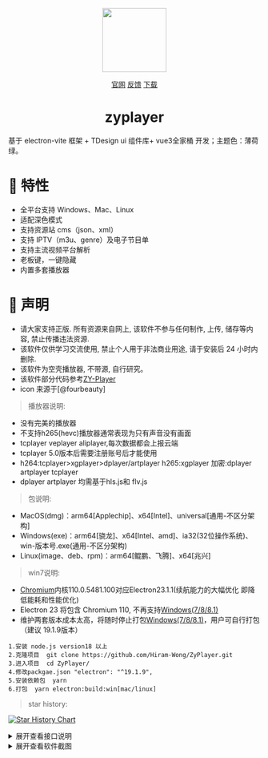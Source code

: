 <p align="center">
<img width="128" src="https://s2.loli.net/2024/02/29/7Q1nVbhkHdSmo5D.png" >
</p>
<p align="center">
<a href="http://zyplayer.fun/" target="_blank">官网</a>
<a href="https://github.com/Hiram-Wong/ZyPlayer/issues" target="_blank">反馈</a>
<a href="https://github.com/Hiram-Wong/ZyPlayer/releases" target="_blank">下载</a>
</p>

<h1 align="center">zyplayer</h1>

基于 electron-vite 框架 + TDesign ui 组件库+ vue3全家桶 开发；主题色：薄荷绿。

# 🎉 特性

- 全平台支持 Windows、Mac、Linux
- 适配深色模式
- 支持资源站 cms（json、xml）
- 支持 IPTV（m3u、genre）及电子节目单
- 支持主流视频平台解析
- 老板键，一键隐藏
- 内置多套播放器

# 🌴 声明

- 请大家支持正版. 所有资源来自网上, 该软件不参与任何制作, 上传, 储存等内容, 禁止传播违法资源.
- 该软件仅供学习交流使用, 禁止个人用于非法商业用途, 请于安装后 24 小时内删除.
- 该软件为空壳播放器, 不带源, 自行研究。
- 该软件部分代码参考[ZY-Player](https://github.com/Hunlongyu/ZY-Player)
- icon 来源于[@fourbeauty]

> 播放器说明: 
- 没有完美的播放器
- 不支持h265(hevc)播放器通常表现为只有声音没有画面
- tcplayer veplayer aliplayer,每次数据都会上报云端
- tcplayer 5.0版本后需要注册账号后才能使用
- h264:tcplayer>xgplayer>dplayer/artplayer  h265:xgplayer 加密:dplayer artplayer tcplayer
- dplayer artplayer 均需基于hls.js和 flv.js

> 包说明: 
- MacOS(dmg)：arm64[Applechip]、x64[Intel]、universal[通用-不区分架构]
- Windows(exe)：arm64[骁龙]、x64[Intel、amd]、ia32(32位操作系统)、win-版本号.exe(通用-不区分架构)
- Linux(image、deb、rpm)：arm64[鲲鹏、飞腾]、x64[兆兴]

> win7说明: 
- [Chromium](https://www.chromium.org/)内核110.0.5481.100对应Electron23.1.1(续航能力的大幅优化 即降低能耗和性能优化)
- Electron 23 将包含 Chromium 110, 不再支持[Windows(7/8/8.1)](https://www.electronjs.org/zh/blog/windows-7-to-8-1-deprecation-notice)
- 维护两套版本成本太高，将随时停止打包[Windows(7/8/8.1)](https://www.electronjs.org/zh/blog/windows-7-to-8-1-deprecation-notice)，用户可自行打包（建议 19.1.9版本）

```shell
1.安装 node.js version18 以上
2.克隆项目  git clone https://github.com/Hiram-Wong/ZyPlayer.git
3.进入项目  cd ZyPlayer/
4.修改packgae.json "electron": "^19.1.9",
5.安装依赖包  yarn
6.打包  yarn electron:build:win[mac/linux]
```

> star history: 

[![Star History Chart](https://api.star-history.com/svg?repos=Hiram-Wong/ZyPlayer&type=Date)](https://star-history.com/#Hiram-Wong/ZyPlayer&Date)


<details>
<summary>展开查看接口说明</summary>

> 一键格式
```json
{
  "analyze": [
    {
      "id": 1, // id 唯一值不可重复, 建议 uuid
      "name": "纯净", // 名称
      "url": "https://im1907.top/?jx=", // 解析源地址
      "isActive": true // 是否启用 true启用 false 禁用
    }
  ],
  "iptv": [
    {
      "id": 1, // id 唯一值不可重复, 建议 uuid
      "name": "APTV", // 名称
      "url": "https://ghproxy.com/https://raw.githubusercontent.com/Kimentanm/aptv/master/m3u/iptv.m3u", // 直播源地址
      "type": "remote", // remote为远程m3u local本地m3u文件路径
      "isActive": true, // 是否启用 true启用 false 禁用
      "epg": "https://epg.112114.xyz/" // 电子节目单地址
    }
  ],
  "channel": [
    {
      "name": "CCTV1",
      "url": "http://hms304nc1972679586.live.aikan.miguvideo.com/wh7f454c46tw3831204341_1349411946/wd_r2/cctv/cctv1hd/2500/01.m3u8?msisdn=19115966146&Channel_ID=0119_04102000-99000_400300000040002&client_ip=182.149.232.3&timestamp=20230115080246&ContentId=265183188&timezone=UTC&mtv_session=01b97ad3f1d61532d8f0d40578ee3f47&HlsSubType=1&HlsProfileId=1&nphaid=0&encrypt=ac6f75650a73ab06efc36233598f26b8",
      "group": "央视",
      "id": 5821 // id 唯一值不可重复, 建议 uuid
    }
  ],
  "sites": [
    {
      "id": "51793af6-c923-5504-85db-0ef686624dec", // 唯一值不可重复, 建议 uuid
      "name": "39影视", // 名称
      "api": "https://www.39kan.com/api.php/provide/vod/",  // 站点源地址
      "playUrl": "", // 配合解析去url地址
      "search": 1, // 0:关闭 1:聚合搜索 2:本站搜索
      "group": "切片", // 分组
      "isActive": true, // 是否启用 true启用 false 禁用
      "type": 1, // 0:cms(xml) 1:cms(json) 2:drpy 3:app(v3) 4:app(v1)
      "ext": "", // 扩展参数
      "categories": "电视,影视" // 按顺序展示所配置的分类 不配置则默认展示所有分类
    },
  ],
  "setting": [
    {
      "version": 0, // 当前版本
      "theme": "auto",
      "defaultHot": "kylive",
      "defaultSearchRecommend": "site",
      "defaultSearchType": "site",
      "defaultCheckModel": true,
      "defaultChangeModel": false,
      "defaultIptvEpg": "https://epg.112114.eu.org/",
      "defaultIptvLogo": "https://epg.112114.eu.org/logo/",
      "iptvSkipIpv6": true,
      "iptvThumbnail": true,
      "defaultSite": 3,
      "defaultIptv": 5,
      "defaultAnalyze": 2,
      "analyzeFlag": [
        "youku",
        "qq",
        "iqiyi",
        "qiyi",
        "letv",
        "sohu",
        "tudou",
        "pptv",
        "mgtv"
      ],
      "broadcasterType": "iina",
      "softSolution": false,
      "skipStartEnd": false,
      "agreementMask": true,
      "recordShortcut": "Shift+Command+Z",
      "selfBoot": false,
      "hardwareAcceleration": true,
      "ua": "Mozilla/5.0 (Macintosh; Intel Mac OS X 10_15_7) AppleWebKit/537.36 (KHTML, like Gecko) Chrome/112.0.0.0 Safari/537.36",
      "iptvStatus": true,
      "webdevUrl": "https://dav.jianguoyun.com/dav/",
      "webdevUsername": "",
      "webdevPassword": "",
      "windowPosition": {
        "status": false,
        "position": {
            "width": 1000,
            "height": 640
        }
      }
    }
  ],
}
```
</details>

<details>
<summary>展开查看软件截图</summary>

|                           影视(首页)                           |                             影视(搜索)                             |
| :-------------------------------------------------------------: | :-----------------------------------------------------------------: |
| ![影视](https://s2.loli.net/2024/02/29/XvoZTeLMDAz87N5.png) | ![影视搜索](https://s2.loli.net/2024/02/29/kb5Hs9hfuBeVaY1.png) |
|                           影视(播放)                           |                             影视 (介绍)                             |
| ![影视播放](https://s2.loli.net/2023/05/07/fgmbdXQvPE73WCY.png) |   ![影视详情](https://s2.loli.net/2023/05/07/LrJY4EVK5WhZ3XR.png)   |
|                          网盘                           |                             直播(首页)                              |
| ![网盘](https://s2.loli.net/2024/02/29/CpNc4wisOgKQbSM.png) |   ![直播首页](https://s2.loli.net/2024/02/29/hpCKzaD7ryWAqY9.png)   |
|                           直播(播放)                            |                                解析                                 |
| ![直播播放](https://s2.loli.net/2024/02/29/aS8UgwBsVNeDzvi.png) |     ![解析](https://s2.loli.net/2024/02/29/3mef2sdDrXoqtjW.png)     |
|                            历史记录                             |                                在追                                 |
| ![历史](https://s2.loli.net/2024/02/29/IN2bE5PHSdgew7l.png) |     ![在追](https://s2.loli.net/2024/02/29/EWryHtxd5TZliO6.png)     |

</details>